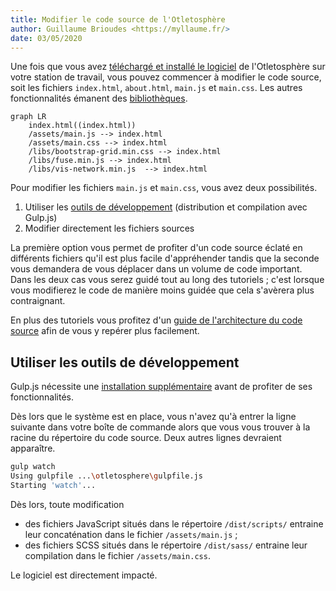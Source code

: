 ```yaml
---
title: Modifier le code source de l'Otletosphère
author: Guillaume Brioudes <https://myllaume.fr/>
date: 03/05/2020
---
```


Une fois que vous avez [téléchargé et installé le logiciel](../developpement/installation.md) de l'Otletosphère sur votre station de travail, vous pouvez commencer à modifier le code source, soit les fichiers `index.html`, `about.html`, `main.js` et `main.css`. Les autres fonctionnalités émanent des [bibliothèques](../developpement/bibliotheques.md).

```mermaid
graph LR
    index.html((index.html))
	/assets/main.js --> index.html
    /assets/main.css --> index.html
    /libs/bootstrap-grid.min.css --> index.html
    /libs/fuse.min.js --> index.html
    /libs/vis-network.min.js  --> index.html
```

Pour modifier les fichiers `main.js` et `main.css`, vous avez deux possibilités.

1. Utiliser les [outils de développement](../developpement/bibliotheques.md) (distribution et compilation avec Gulp.js)
2. Modifier directement les fichiers sources

La première option vous permet de profiter d'un code source éclaté en différents fichiers qu'il est plus facile d'appréhender tandis que la seconde vous demandera de vous déplacer dans un volume de code important. Dans les deux cas vous serez guidé tout au long des tutoriels ; c'est lorsque vous modifierez le code de manière moins guidée que cela s'avèrera plus contraignant.

En plus des tutoriels vous profitez d'un [guide de l'architecture du code source](../developpement/architecture-code-source.md) afin de vous y repérer plus facilement.

## Utiliser les outils de développement

Gulp.js nécessite une [installation supplémentaire](../developpement/installation.md#gulpjs) avant de profiter de ses fonctionnalités.

Dès lors que le système est en place, vous n'avez qu'à entrer la ligne suivante dans votre boîte de commande alors que vous vous trouver à la racine du répertoire du code source. Deux autres lignes devraient apparaître.

```bash hl_lines="1"
gulp watch
Using gulpfile ...\otletosphere\gulpfile.js
Starting 'watch'...
```

Dès lors, toute modification

- des fichiers JavaScript situés dans le répertoire `/dist/scripts/` entraine leur concaténation dans le fichier `/assets/main.js` ;
- des fichiers SCSS situés dans le répertoire `/dist/sass/` entraine leur compilation dans le fichier `/assets/main.css`.

Le logiciel est directement impacté.
